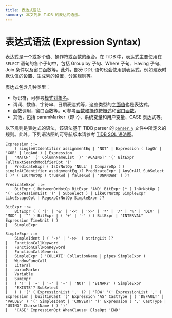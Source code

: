 ```yaml
---
title: 表达式语法
summary: 本文列出 TiDB 的表达式语法。
---
```


# 表达式语法 (Expression Syntax)

表达式是一个或多个值、操作符或函数的组合。在 TiDB 中，表达式主要使用在 `SELECT` 语句的各个子句中，包括 Group by 子句、Where 子句、Having 子句、Join 条件以及窗口函数等。此外，部分 DDL 语句也会使用到表达式，例如建表时默认值的设置、生成列的设置，分区规则等。

表达式包含几种类型：

+ 标识符，可参考[模式对象名](/schema-object-names.md)。
+ 谓词、数值、字符串、日期表达式等，这些类型的[字面值](/literal-values.md)也是表达式。
+ 函数调用，窗口函数等。可参考[函数和操作符概述](/functions-and-operators/functions-and-operators-overview.md)和[窗口函数](/functions-and-operators/window-functions.md)。
+ 其他，包括 paramMarker（即 `?`）、系统变量和用户变量、CASE 表达式等。

以下规则是表达式的语法，该语法基于 TiDB parser 的 [`parser.y`](https://github.com/pingcap/tidb/blob/release-8.1/pkg/parser/parser.y) 文件中所定义的规则。此外，下列语法图的可导航版本请参考 [TiDB SQL 语法图](https://pingcap.github.io/sqlgram/#Expression)。

```ebnf+diagram
Expression ::=
    ( singleAtIdentifier assignmentEq | 'NOT' | Expression ( logOr | 'XOR' | logAnd ) ) Expression
|   'MATCH' '(' ColumnNameList ')' 'AGAINST' '(' BitExpr FulltextSearchModifierOpt ')'
|   PredicateExpr ( IsOrNotOp 'NULL' | CompareOp ( ( singleAtIdentifier assignmentEq )? PredicateExpr | AnyOrAll SubSelect ) )* ( IsOrNotOp ( trueKwd | falseKwd | 'UNKNOWN' ) )?

PredicateExpr ::=
    BitExpr ( BetweenOrNotOp BitExpr 'AND' BitExpr )* ( InOrNotOp ( '(' ExpressionList ')' | SubSelect ) | LikeOrNotOp SimpleExpr LikeEscapeOpt | RegexpOrNotOp SimpleExpr )?

BitExpr ::=
    BitExpr ( ( '|' | '&' | '<<' | '>>' | '*' | '/' | '%' | 'DIV' | 'MOD' | '^' ) BitExpr | ( '+' | '-' ) ( BitExpr | "INTERVAL" Expression TimeUnit ) )
|   SimpleExpr

SimpleExpr ::=
    SimpleIdent ( ( '->' | '->>' ) stringLit )?
|   FunctionCallKeyword
|   FunctionCallNonKeyword
|   FunctionCallGeneric
|   SimpleExpr ( 'COLLATE' CollationName | pipes SimpleExpr )
|   WindowFuncCall
|   Literal
|   paramMarker
|   Variable
|   SumExpr
|   ( '!' | '~' | '-' | '+' | 'NOT' | 'BINARY' ) SimpleExpr
|   'EXISTS'? SubSelect
|   ( ( '(' ( ExpressionList ',' )? | 'ROW' '(' ExpressionList ',' ) Expression | builtinCast '(' Expression 'AS' CastType | ( 'DEFAULT' | 'VALUES' ) '(' SimpleIdent | 'CONVERT' '(' Expression ( ',' CastType | 'USING' CharsetName ) ) ')'
|   'CASE' ExpressionOpt WhenClause+ ElseOpt 'END'
```
